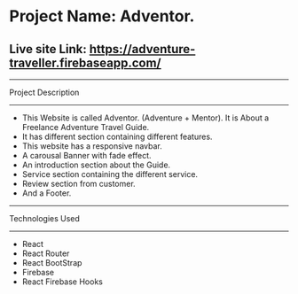 # Project Name: Adventor. 

## Live site Link: https://adventure-traveller.firebaseapp.com/

***
Project Description
***

* This Website is called Adventor. (Adventure + Mentor). It is About a Freelance Adventure Travel Guide.
* It has different section containing different features.
* This website has a responsive navbar.
* A carousal Banner with fade effect.
* An introduction section about the Guide.
* Service section containing the different service.
* Review section from customer.
* And a Footer. 

***
Technologies Used
***
* React
* React Router
* React BootStrap
* Firebase 
* React Firebase Hooks